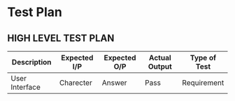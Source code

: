 # Test Plan

## HIGH LEVEL TEST PLAN
| Description | Expected I/P | Expected O/P | Actual Output |Type of Test|
| -----------| --------------- | --------------- |-------------|---------|
| User Interface | Charecter | Answer | Pass  |      Requirement       |
